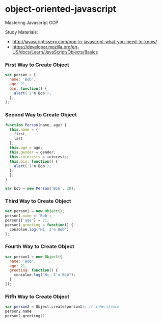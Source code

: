 # object-oriented-javascript
Mastering Javascript OOP

Study Materials: 
  - http://javascriptissexy.com/oop-in-javascript-what-you-need-to-know/
  - https://developer.mozilla.org/en-US/docs/Learn/JavaScript/Objects/Basics
  

### First Way to Create Object 
```javascript 
var person = {
  name: 'Bob',
  age: 21,
  bio: function() {
    alert('I'm Bob');
  };
};
```

### Second Way to Create Object 
```javascript 
function Person(name, age) {
  this.name = {
    first,
    last
  };
  this.age = age;
  this.gender = gender;
  this.interests = interests;
  this.bio: function() {
    alert('I'm Bob');
  };
  };
}

var bob = new Person('Bob', 20);
```

### Third Way to Create Object
```javascript 
var person1 = new Object();
person1.name = 'Bob';
person1['age'] = 21;
person1.greeting = function() {
  consoloe.log("Hi, I'm Bob");
};
```

### Fourth Way to Create Object 
```javascript 
var person1 = new Object({
  name: 'Bob',
  age: 21,
  greeting: function() {
    consoloe.log("Hi, I'm Bob");
  }
});
```

### Fitfh Way to Create Object 
```swift
var person2 = Object.create(person1); // inheritance
person2.name
person2.greeting()
```


